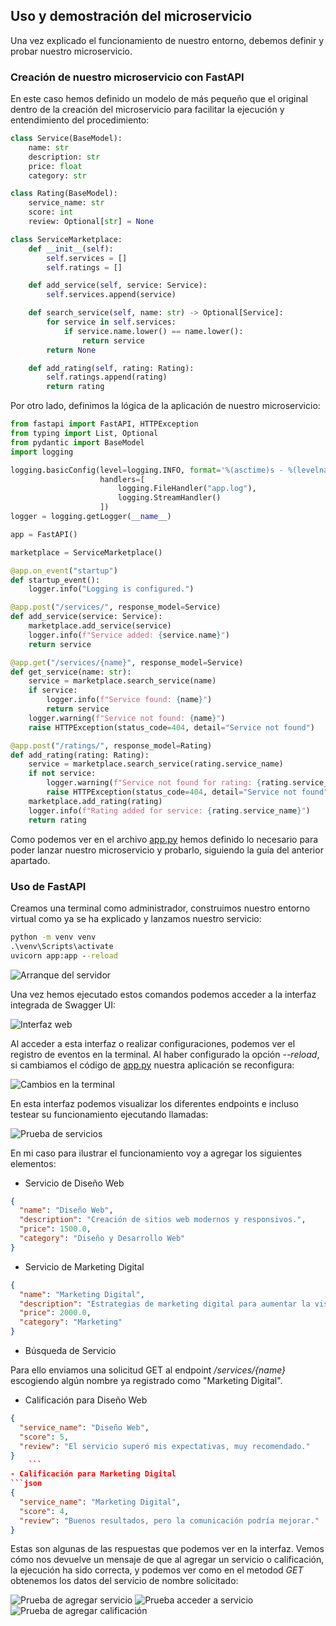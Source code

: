 ## Uso y demostración del microservicio

Una vez explicado el funcionamiento de nuestro entorno, debemos definir y probar nuestro microservicio.

### Creación de nuestro microservicio con FastAPI
En este caso hemos definido un modelo de más pequeño que el original dentro de la creación del microservicio para facilitar la ejecución y entendimiento del procedimiento:
```python
class Service(BaseModel):
    name: str
    description: str
    price: float
    category: str

class Rating(BaseModel):
    service_name: str
    score: int
    review: Optional[str] = None

class ServiceMarketplace:
    def __init__(self):
        self.services = []
        self.ratings = []

    def add_service(self, service: Service):
        self.services.append(service)

    def search_service(self, name: str) -> Optional[Service]:
        for service in self.services:
            if service.name.lower() == name.lower():
                return service
        return None

    def add_rating(self, rating: Rating):
        self.ratings.append(rating)
        return rating
```
Por otro lado, definimos la lógica de la aplicación de nuestro microservicio:
```python
from fastapi import FastAPI, HTTPException
from typing import List, Optional
from pydantic import BaseModel
import logging

logging.basicConfig(level=logging.INFO, format='%(asctime)s - %(levelname)s - %(message)s',
                    handlers=[
                        logging.FileHandler("app.log"),
                        logging.StreamHandler()
                    ])
logger = logging.getLogger(__name__)

app = FastAPI()

marketplace = ServiceMarketplace()

@app.on_event("startup")
def startup_event():
    logger.info("Logging is configured.")

@app.post("/services/", response_model=Service)
def add_service(service: Service):
    marketplace.add_service(service)
    logger.info(f"Service added: {service.name}")
    return service

@app.get("/services/{name}", response_model=Service)
def get_service(name: str):
    service = marketplace.search_service(name)
    if service:
        logger.info(f"Service found: {name}")
        return service
    logger.warning(f"Service not found: {name}")
    raise HTTPException(status_code=404, detail="Service not found")

@app.post("/ratings/", response_model=Rating)
def add_rating(rating: Rating):
    service = marketplace.search_service(rating.service_name)
    if not service:
        logger.warning(f"Service not found for rating: {rating.service_name}")
        raise HTTPException(status_code=404, detail="Service not found")
    marketplace.add_rating(rating)
    logger.info(f"Rating added for service: {rating.service_name}")
    return rating
```

Como podemos ver en el archivo [app.py](/./app.py) hemos definido lo necesario para poder lanzar nuestro microservicio y probarlo, siguiendo la guía del anterior apartado.

### Uso de FastAPI

Creamos una terminal como administrador, construimos nuestro entorno virtual como ya se ha explicado y lanzamos nuestro servicio:

```cmd
python -m venv venv
.\venv\Scripts\activate
uvicorn app:app --reload
```
![Arranque del servidor](/./img/5_1.png)

Una vez hemos ejecutado estos comandos podemos acceder a la interfaz integrada de Swagger UI:

![Interfaz web](/./img/5_2.png)

Al acceder a esta interfaz o realizar configuraciones, podemos ver el registro de eventos en la terminal. Al haber configurado la opción *--reload*, si cambiamos el código de [app.py](/./app.py) nuestra aplicación se reconfigura:

![Cambios en la terminal](/./img/5_3.png)

En esta interfaz podemos visualizar los diferentes endpoints e incluso testear su funcionamiento ejecutando llamadas:

![Prueba de servicios](/./img/5_4.png)

En mi caso para ilustrar el funcionamiento voy a agregar los siguientes elementos:
- Servicio de Diseño Web
```json
{
  "name": "Diseño Web",
  "description": "Creación de sitios web modernos y responsivos.",
  "price": 1500.0,
  "category": "Diseño y Desarrollo Web"
}
```
- Servicio de Marketing Digital
```json
{
  "name": "Marketing Digital",
  "description": "Estrategias de marketing digital para aumentar la visibilidad de tu marca.",
  "price": 2000.0,
  "category": "Marketing"
}
```
- Búsqueda de Servicio


Para ello enviamos una solicitud GET al endpoint */services/{name}* escogiendo algún nombre ya registrado como "Marketing Digital".
- Calificación para Diseño Web
```json
{
  "service_name": "Diseño Web",
  "score": 5,
  "review": "El servicio superó mis expectativas, muy recomendado."
}
    ```
- Calificación para Marketing Digital
```json
{
  "service_name": "Marketing Digital",
  "score": 4,
  "review": "Buenos resultados, pero la comunicación podría mejorar."
}
```

Estas son algunas de las respuestas que podemos ver en la interfaz. Vemos cómo nos devuelve un mensaje de que al agregar un servicio o calificación, la ejecución ha sido correcta, y podemos ver como en el metodod *GET* obtenemos los datos del servicio de nombre solicitado:

![Prueba de agregar servicio](/./img/5_5.png)
![Prueba acceder a servicio](/./img/5_6.png)
![Prueba de agregar calificación](/./img/5_7.png)